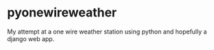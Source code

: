 # pyonewireweather
My attempt at a one wire weather station using python and hopefully a django web app.
